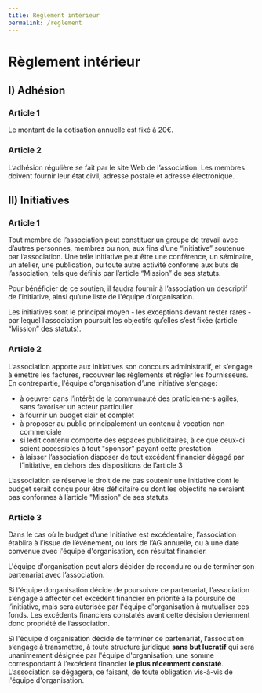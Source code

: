 ```yaml
---
title: Règlement intérieur
permalink: /reglement
---
```


# Règlement intérieur

## I) Adhésion

### Article 1

Le montant de la cotisation annuelle est fixé à 20€.

### Article 2

L’adhésion régulière se fait par le site Web de l’association. Les membres doivent fournir leur état civil, adresse postale et adresse électronique.

## II) Initiatives

### Article 1

Tout membre de l’association peut constituer un groupe de travail avec d’autres personnes, membres ou non, aux fins d’une “initiative” soutenue par l’association. Une telle initiative peut être une conférence, un séminaire, un atelier, une publication, ou toute autre activité conforme aux buts de l’association, tels que définis par l’article “Mission” de ses statuts.

Pour bénéficier de ce soutien, il faudra fournir à l’association un descriptif de l’initiative, ainsi qu’une liste de l'équipe d'organisation.

Les initiatives sont le principal moyen - les exceptions devant rester rares - par lequel l’association poursuit les objectifs qu’elles s’est fixée (article “Mission” des statuts).

### Article 2

L’association apporte aux initiatives son concours administratif, et s’engage à émettre les factures, recouvrer les règlements et régler les fournisseurs. En contrepartie, l'équipe d'organisation d’une initiative s’engage:

- à oeuvrer dans l’intérêt de la communauté des praticien·ne·s agiles, sans favoriser un acteur particulier
- à fournir un budget clair et complet
- à proposer au public principalement un contenu à vocation non-commerciale
- si ledit contenu comporte des espaces publicitaires, à ce que ceux-ci soient accessibles à tout "sponsor" payant cette prestation
- à laisser l’association disposer de tout excédent financier dégagé par l’initiative, en dehors des dispositions de l’article 3

L’association se réserve le droit de ne pas soutenir une initiative dont le budget serait conçu pour être déficitaire ou dont les objectifs ne seraient pas conformes à l’article "Mission" de ses statuts.

### Article 3

Dans le cas où le budget d’une Initiative est excédentaire, l’association établira à l’issue de l’événement, ou lors de l’AG annuelle, ou à une date convenue avec l'équipe d'organisation, son résultat financier.

L'équipe d'organisation peut alors décider de reconduire ou de terminer son partenariat avec l’association.

Si l'équipe dorganisation décide de poursuivre ce partenariat, l’association s’engage à affecter cet excédent financier en priorité à la poursuite de l’initiative, mais sera autorisée par l'équipe d'organisation à mutualiser ces fonds. Les excédents financiers constatés avant cette décision deviennent donc propriété de l’association.

Si l'équipe d'organisation décide de terminer ce partenariat, l’association s’engage à transmettre, à toute structure juridique **sans but lucratif** qui sera unanimement désignée par l'équipe d'organisation, une somme correspondant à l’excédent financier **le plus récemment constaté**. L’association se dégagera, ce faisant, de toute obligation vis-à-vis de l'équipe d'organisation.
